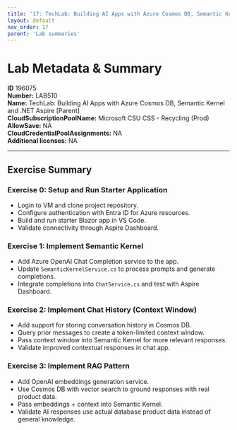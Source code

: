 ```yaml
---
title: '17: TechLab: Building AI Apps with Azure Cosmos DB, Semantic Kernel and .NET Aspire [Parent]'
layout: default
nav_order: 17
parent: 'Lab summaries'
--- 
```


# Lab Metadata & Summary

**ID** 196075  
**Number:** LAB510  
**Name:** TechLab: Building AI Apps with Azure Cosmos DB, Semantic Kernel and .NET Aspire [Parent]  
**CloudSubscriptionPoolName:** Microsoft CSU CSS - Recycling (Prod)  
**AllowSave:** NA  
**CloudCredentialPoolAssignments:** NA  
**Additional licenses:** NA  

---

## Exercise Summary
### Exercise 0: Setup and Run Starter Application
- Login to VM and clone project repository.  
- Configure authentication with Entra ID for Azure resources.  
- Build and run starter Blazor app in VS Code.  
- Validate connectivity through Aspire Dashboard.  

### Exercise 1: Implement Semantic Kernel
- Add Azure OpenAI Chat Completion service to the app.  
- Update `SemanticKernelService.cs` to process prompts and generate completions.  
- Integrate completions into `ChatService.cs` and test with Aspire Dashboard.  

### Exercise 2: Implement Chat History (Context Window)
- Add support for storing conversation history in Cosmos DB.  
- Query prior messages to create a token-limited context window.  
- Pass context window into Semantic Kernel for more relevant responses.  
- Validate improved contextual responses in chat app.  

### Exercise 3: Implement RAG Pattern
- Add OpenAI embeddings generation service.  
- Use Cosmos DB with vector search to ground responses with real product data.  
- Pass embeddings + context into Semantic Kernel.  
- Validate AI responses use actual database product data instead of general knowledge.  
